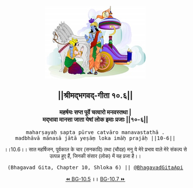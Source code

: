 <center><img src="../../asset/BG.png" alt="#API #bhagavadgitaapi #slok #nodejs #js #api #gitaapi #krishna #hinduism #vedic #ISKCON #shreemadbhagavadgita #technology"/>
<h2>||श्रीमद्‍भगवद्‍-गीता १०.६||</h2>
<h3>महर्षयः सप्त पूर्वे चत्वारो मनवस्तथा |<br/>मद्भावा मानसा जाता येषां लोक इमाः प्रजाः ||१०-६||</h3>
<pre>maharṣayaḥ sapta pūrve catvāro manavastathā .<br/>madbhāvā mānasā jātā yeṣāṃ loka imāḥ prajāḥ ||10-6||</pre>
<p>।।10.6।। सात महर्षिजन, पूर्वकाल के चार (सनकादि) तथा (चौदह) मनु ये मेरे प्रभाव वाले मेरे संकल्प से उत्पन्न हुए हैं, जिनकी संसार (लोक) में यह प्रजा है।।</p>
<pre>(Bhagavad Gita, Chapter 10, Shloka 6) || <a href="https://twitter.com/bhagavadgitaapi">@BhagavadGitaApi</a></pre><a href="../../10/5">⏪  BG-10.5</a><b>        ।।        </b><a href="../../10/7">BG-10.7  ⏩</a></center></center>